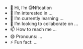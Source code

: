 - 👋 Hi, I’m @Nftcation
- 👀 I’m interested in ...
- 🌱 I’m currently learning ...
- 💞️ I’m looking to collaborate on ...
- 📫 How to reach me ...
- 😄 Pronouns: ...
- ⚡ Fun fact: ...

<!---
Nftcation/Nftcation is a ✨ special ✨ repository because its `README.md` (this file) appears on your GitHub profile.
You can click the Preview link to take a look at your changes.
--->
